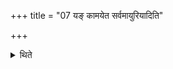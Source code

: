 +++
title = "07 यङ् कामयेत सर्वमायुरियादिति"

+++

<details><summary>थिते</summary>

यं कामयेत सर्वमायुरियादिति तस्य त्रिरनवानं प्रथमोत्तमे अनुब्रूयात् ७
</details>
